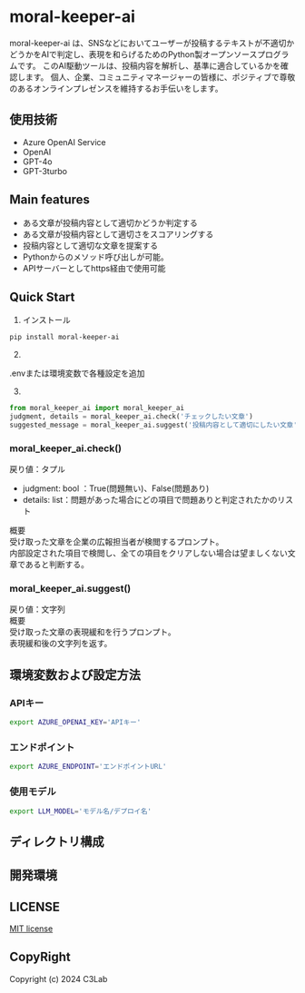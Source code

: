 # moral-keeper-ai  

moral-keeper-ai は、SNSなどにおいてユーザーが投稿するテキストが不適切かどうかをAIで判定し、表現を和らげるためのPython製オープンソースプログラムです。 
このAI駆動ツールは、投稿内容を解析し、基準に適合しているかを確認します。 
個人、企業、コミュニティマネージャーの皆様に、ポジティブで尊敬のあるオンラインプレゼンスを維持するお手伝いをします。  

## 使用技術  

- Azure OpenAI Service  
- OpenAI  
- GPT-4o
- GPT-3turbo  

## Main features  

- ある文章が投稿内容として適切かどうか判定する  
- ある文章が投稿内容として適切さをスコアリングする  
- 投稿内容として適切な文章を提案する  
- Pythonからのメソッド呼び出しが可能。  
- APIサーバーとしてhttps経由で使用可能  

## Quick Start  

1. インストール  

```sh
pip install moral-keeper-ai 
```  

2.  

.envまたは環境変数で各種設定を追加  

3. 

```python
from moral_keeper_ai import moral_keeper_ai 
judgment, details = moral_keeper_ai.check('チェックしたい文章')
suggested_message = moral_keeper_ai.suggest('投稿内容として適切にしたい文章')
```

### moral_keeper_ai.check()

戻り値：タプル  

- judgment: bool ：True(問題無い)、False(問題あり)
- details: list：問題があった場合にどの項目で問題ありと判定されたかのリスト

概要  
受け取った文章を企業の広報担当者が検閲するプロンプト。  
内部設定された項目で検閲し、全ての項目をクリアしない場合は望ましくない文章であると判断する。  

### moral_keeper_ai.suggest()

戻り値：文字列  
概要  
受け取った文章の表現緩和を行うプロンプト。  
表現緩和後の文字列を返す。  

## 環境変数および設定方法  

### APIキー

```bash
export AZURE_OPENAI_KEY='APIキー'
```

### エンドポイント

```bash
export AZURE_ENDPOINT='エンドポイントURL'
```

### 使用モデル

```bash
export LLM_MODEL='モデル名/デプロイ名'
```

## ディレクトリ構成  

## 開発環境  

## LICENSE  

[MIT license](https://github.com/c-3lab/moral-keeper-ai#MIT-1-ov-file)  

## CopyRight  

Copyright (c) 2024 C3Lab  
